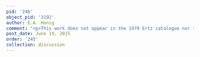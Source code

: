 ```yaml
---
pid: '246'
object_pid: '3192'
author: E.A. Honig
comment: "<p>This work does not appear in the 1979 Ertz catalogue nor the Honig Database.</p>"
post_date: June 19, 2015
order: '245'
collection: discussion
---
```

